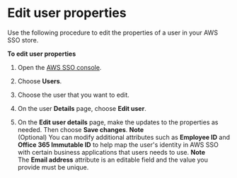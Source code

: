 # Edit user properties<a name="edituser"></a>

Use the following procedure to edit the properties of a user in your AWS SSO store\. 

**To edit user properties**

1. Open the [AWS SSO console](https://console.aws.amazon.com/singlesignon)\.

1. Choose **Users**\.

1. Choose the user that you want to edit\.

1. On the user **Details** page, choose **Edit user**\.

1. On the **Edit user details** page, make the updates to the properties as needed\. Then choose **Save changes**\.
**Note**  
\(Optional\) You can modify additional attributes such as **Employee ID** and **Office 365 Immutable ID** to help map the user's identity in AWS SSO with certain business applications that users needs to use\. 
**Note**  
The **Email address** attribute is an editable field and the value you provide must be unique\.
